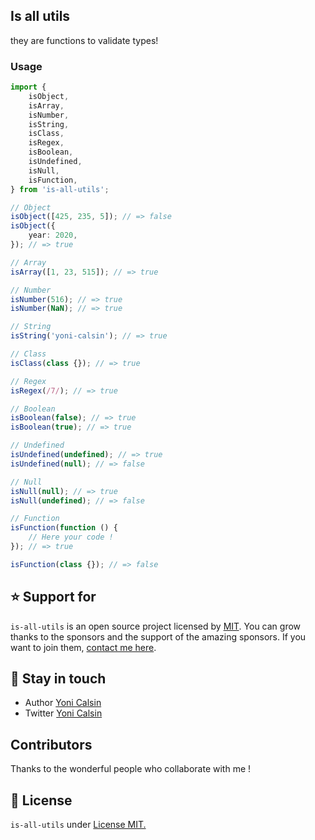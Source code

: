 ## Is all utils

they are functions to validate types!

### Usage

```ts
import {
    isObject,
    isArray,
    isNumber,
    isString,
    isClass,
    isRegex,
    isBoolean,
    isUndefined,
    isNull,
    isFunction,
} from 'is-all-utils';

// Object
isObject([425, 235, 5]); // => false
isObject({
    year: 2020,
}); // => true

// Array
isArray([1, 23, 515]); // => true

// Number
isNumber(516); // => true
isNumber(NaN); // => true

// String
isString('yoni-calsin'); // => true

// Class
isClass(class {}); // => true

// Regex
isRegex(/7/); // => true

// Boolean
isBoolean(false); // => true
isBoolean(true); // => true

// Undefined
isUndefined(undefined); // => true
isUndefined(null); // => false

// Null
isNull(null); // => true
isNull(undefined); // => false

// Function
isFunction(function () {
    // Here your code !
}); // => true

isFunction(class {}); // => false
```

## ⭐ Support for

`is-all-utils` is an open source project licensed by [MIT](LICENSE). You can grow thanks to the sponsors and the support of the amazing sponsors. If you want to join them, [contact me here](mailto:helloyonicb@gmail.com).

## 🎩 Stay in touch

-   Author [Yoni Calsin](https://github.com/yoicalsin)
-   Twitter [Yoni Calsin](https://twitter.com/yoicalsin)

## Contributors

Thanks to the wonderful people who collaborate with me !

## 📜 License

`is-all-utils` under [License MIT.](LICENSE)
